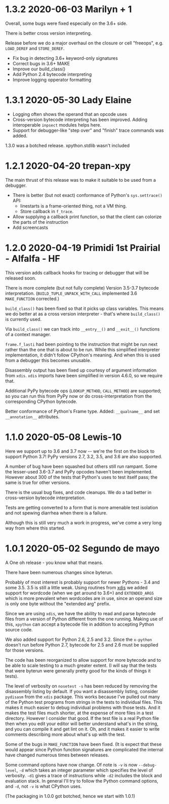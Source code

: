 1.3.2 2020-06-03 Marilyn + 1
============================

Overall, some bugs were fixed especially on the 3.6+ side.

There is better cross version interpreting.

Release before we do a major overhaul on the closure or cell "freeops", e.g. `LOAD_DEREF` and `STORE_DEREF`.

* Fix bug in detecting 3.6+ keyword-only signatures
* Correct bugs in 3.6+ MAKE
* Improve our build_class()
* Add Python 2.4 bytecode interpreting
* Improve logging opperator formatting


1.3.1 2020-05-30 Lady Elaine
============================

* Logging often shows the operand that an opcode uses
* Cross-version bytecode interpreting has been improved. Adding interoperable `inpsect` modules helps here.
* Support for debugger-like "step over" and "finish" trace commands was added.

1.3.0 was a botched release. xpython.stdlib wasn't included

1.2.1 2020-04-20 trepan-xpy
===========================

The main thrust of this release was to make it suitable to be used from a debugger.

* There is better (but not exact) conformance of Python's `sys.settrace()` API:
   - linestarts is a frame-oriented thing, not a VM thing.
   - Store callback in `f_trace`.
* Allow supplying a callback print function, so that the client can colorize the parts of the instruction
* Add screencasts


1.2.0 2020-04-19 Primidi 1st Prairial - Alfalfa - HF
====================================================

This version adds callback hooks for tracing or debugger that will be released soon.

There is more complete (but not fully complete) Version 3.5-3.7 bytecode interpretation.
(`BUILD_TUPLE_UNPACK_WITH_CALL` implemented 3.6 `MAKE_FUNCTION` corrected.)

`build_class()` has been fixed so that it picks up class variables. This means we do better at as a cross version interpreter - that's where `build_class()` is currently used.

Via `build_class()` we can track into `__entry__()` and `__exit__()` functions of a context manager.

`frame.f_lasti` had been pointing to the instruction that might be run next rather than the one that is about to be run. While this simplified interpreter implementation, it didn't follow CPython's meaning. And when this is used from a debugger this becomes unusable.

Disassembly output has been fixed up courtesy of argument information from `xdis`. `xdis` imports have been simplified in version 4.6.0, so we require that.

Additional PyPy bytecode ops (`LOOKUP_METHOD`, `CALL_METHOD`) are supported; so you can run this from PyPy now or do cross-interpretation from the corresponding CPython bytecode.

Better conformance of Python's Frame type. Added: `__qualname__` and set `__annotation__` attributes.



1.1.0 2020-05-08 Lewis-10
=========================

Here we support up to 3.6 and 3.7 now -- we're the first on the block to support Python 3.7! PyPy versions 2.7, 3.2, 3.5, and 3.6 are also supported.

A number of bug have been squashed but others still run rampant. Some the lesser-used 3.6-3.7 and PyPy opcodes haven't been implemented. However about 300 of the tests that Python's uses to test itself pass; the same is true for other versions.

There is the usual bug fixes, and code cleanups. We do a tad better in cross-version bytecode interpretation.

Tests are getting converted to a form that is more amenable test isolation and not spewing diarrhea when there is a failure.

Although this is still very much a work in progress, we've come a very long way from where this started.


1.0.1 2020-05-02 Segundo de mayo
================================

A One oh release - you know what that means.

There have been numerous changes since byterun.

Probably of most interest is probably support for newer Pythons - 3.4 and some 3.5.  3.5 is still a little weak. Using routines from [xdis](https://github.com/rocky/python-xdis) we added support for wordcode (when we get around to 3.6+) and `EXTENDED_ARGS` which is more prevalent when wordcodes are in use, since an operand size is only one byte without the "extended arg" prefix.

Since we are using `xdis`, we have the ability to read and parse bytecode files from a version of Python different from the one running. Making use of this, `xpython` can accept a bytecode file in addition to accepting Python source code.

We also added support for Python 2.6, 2.5 and 3.2. Since the `x-python` doesn't run before Python 2.7, bytecode for 2.5 and 2.6 must be supplied for those versions.

The code has been reorganized to allow support for more bytecode and to be able to scale testing to a much greater extent. (I will say that the tests that were byterun were generally pretty good for the kinds of things it tests).

The level of verbosity on `nosetest -s` has been reduced by removing the disassembly listing by default. If you want a disassembly listing, consider `pydisasm` from the `xdis` package. This works because I've pulled out many of the Python test programs from strings in the tests to individual files. This makes it much easier to debug individual problems with those tests. And it makes the test files much shorter, at the expense of more files in a test directory. However I consider that good. If the test file is a real Python file then when you edit your editor will better understand what's in the string, and you can compile it and get lint on it.  Oh, and it makes it easier to write comments describing more about what's up with the test.

Some of the bugs in `MAKE_FUNCTION` have been fixed. (It is expect that these would appear since Python function signatures are complicated the internal have changed numerous times between releases.

Some command options have now change. Of note is `-v` is now `--debug-level`, `-d` which takes an integer parameter which specifies the level of verbosity. `-d1` gives a trace of instructions while `-d2` includes the block and evaluation stack. In general I'll try to follow the Python command options, and `-d`, not `-v` is what CPython uses.

(The packaging in 1.0.0 got botched, hence we start with 1.0.1)
